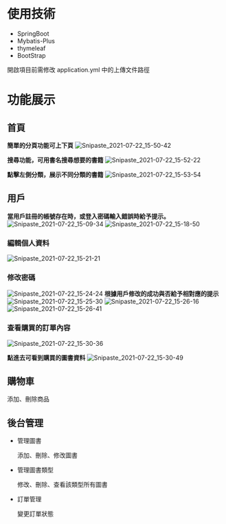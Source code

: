 # 使用技術

- SpringBoot
- Mybatis-Plus
- thymeleaf
- BootStrap

開啟項目前需修改 application.yml 中的上傳文件路徑

# 功能展示

## 首頁
**簡單的分頁功能可上下頁**
![Snipaste_2021-07-22_15-50-42](https://user-images.githubusercontent.com/86906814/126605891-b803505c-838b-48d7-bb47-a6f8010006a2.jpg)

**搜尋功能，可用書名搜尋想要的書籍**
![Snipaste_2021-07-22_15-52-22](https://user-images.githubusercontent.com/86906814/126606048-3d502653-789e-4079-9833-a87b9dd2d143.jpg)

**點擊左側分類，展示不同分類的書籍**
![Snipaste_2021-07-22_15-53-54](https://user-images.githubusercontent.com/86906814/126606297-58a106ac-bc56-4803-994b-f75674310f9f.jpg)




## 用戶

**當用戶註冊的帳號存在時，或登入密碼輸入錯誤時給予提示。**
![Snipaste_2021-07-22_15-09-34](https://user-images.githubusercontent.com/86906814/126601730-c60ff514-f900-4b25-b053-72ee014b7132.jpg)
![Snipaste_2021-07-22_15-18-50](https://user-images.githubusercontent.com/86906814/126602645-e7b3f32f-359a-4f56-9256-404d7fe841c9.jpg)


### 編輯個人資料
![Snipaste_2021-07-22_15-21-21](https://user-images.githubusercontent.com/86906814/126602835-9a68fa48-94be-4db1-9e0f-3ed36d8258bb.jpg)

### 修改密碼
![Snipaste_2021-07-22_15-24-24](https://user-images.githubusercontent.com/86906814/126603485-a095154f-3d31-4fd5-a6c5-f55f82b85aec.jpg)
**根據用戶修改的成功與否給予相對應的提示**
![Snipaste_2021-07-22_15-25-30](https://user-images.githubusercontent.com/86906814/126603499-b19c1287-757a-4184-840e-1eec8dc1e941.jpg)
![Snipaste_2021-07-22_15-26-16](https://user-images.githubusercontent.com/86906814/126603507-c0f109ae-156c-4130-9354-d903d583d74c.jpg)
![Snipaste_2021-07-22_15-26-41](https://user-images.githubusercontent.com/86906814/126603514-c693e47f-3e0f-40f4-8232-7b3759c7508b.jpg)


### 查看購買的訂單內容
![Snipaste_2021-07-22_15-30-36](https://user-images.githubusercontent.com/86906814/126604323-2173b2ba-fdf3-4513-b998-b03e55ab3120.jpg)

**點進去可看到購買的圖書資料**
![Snipaste_2021-07-22_15-30-49](https://user-images.githubusercontent.com/86906814/126604333-612c0f79-2956-47cc-a31f-1fbb8240c7aa.jpg)

## 購物車

添加、刪除商品

## 後台管理

- 管理圖書

  添加、刪除、修改圖書

- 管理圖書類型

  修改、刪除、查看該類型所有圖書

- 訂單管理

  變更訂單狀態


